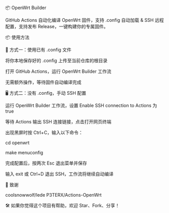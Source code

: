 📦 OpenWrt Builder

GitHub Actions 自动化编译 OpenWrt 固件，支持 .config 自动加载 & SSH 远程配置，支持发布 Release，一键构建你的专属固件。

📦 使用方法

📁 方式一：使用已有 .config 文件

将你本地保存好的 .config 上传至当前仓库的根目录

打开 GitHub Actions，运行 OpenWrt Builder 工作流

无需额外操作，等待固件自动编译完成

🖥️ 方式二：没有 .config，手动 SSH 配置

运行 OpenWrt Builder 工作流，设置 Enable SSH connection to Actions 为 true

等待 Actions 输出 SSH 连接链接，点击打开网页终端

出现黑屏时按 Ctrl+C，输入以下命令：

cd openwrt

make menuconfig

完成配置后，按两次 Esc 退出菜单并保存

输入 exit 或 Ctrl+D 退出 SSH，工作流将继续自动编译


🚀 致谢

coolsnowwolf/lede 
P3TERX/Actions-OpenWrt

🛠️ 如果你觉得这个项目有帮助，欢迎 Star、Fork、分享！
